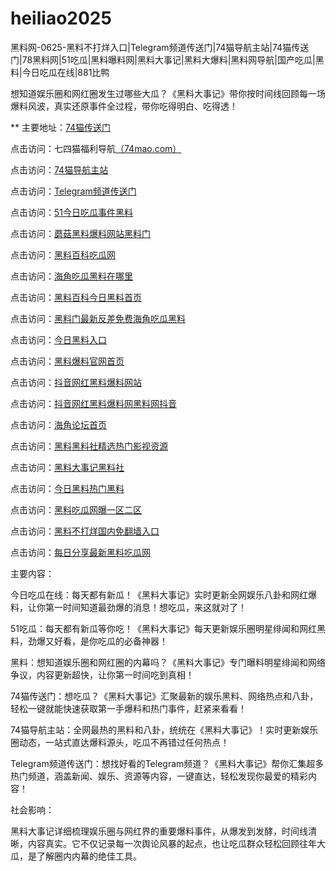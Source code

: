 # heiliao2025
黑料网-0625-黑料不打烊入口|Telegram频道传送门|74猫导航主站|74猫传送门|78黑料网|51吃瓜|黑料曝料网|黑料大事记|黑料大爆料|黑料网导航|国产吃瓜|黑料|今日吃瓜在线|881比鸭

想知道娱乐圈和网红圈发生过哪些大瓜？《黑料大事记》带你按时间线回顾每一场爆料风波，真实还原事件全过程，带你吃得明白、吃得透！

** 主要地址：<a href="https://74mao.com/">74猫传送门</a>

点击访问：七四猫福利导航<a href="https://74mao.com/">（74mao.com）</a>

点击访问：<a href="https://74mao.com/">74猫导航主站</a>

点击访问：<a href="https://74mao.com/">Telegram频道传送门</a>

点击访问：<a href="https://douyinwanghongheiliao.pages.dev/">51今日吃瓜事件黑料</a>

点击访问：<a href="https://moguheiliaobaoliao.pages.dev/">蘑菇黑料爆料网站黑料门</a>

点击访问：<a href="https://heiliaobaikechi.pages.dev/">黑料百科吃瓜网</a>

点击访问：<a href="https://haijiaochiguahei.pages.dev/">海角吃瓜黑料在哪里</a>

点击访问：<a href="https://heiliaoshehuiyongjiu.pages.dev/">黑料百科今日黑料首页</a>

点击访问：<a href="https://heiliaomenzuixin.pages.dev/">黑料门最新反差免费海角吃瓜黑料</a>

点击访问：<a href="https://baozouheiliaochigua.pages.dev/">今日黑料入口</a>

点击访问：<a href="https://heiliaomenjinrihei.pages.dev/">黑料爆料官网首页</a>

点击访问：<a href="https://wangheiliaobaoliao.pages.dev/">抖音网红黑料爆料网站</a>

点击访问：<a href="https://douyinwanghonghei.pages.dev/">抖音网红黑料爆料网黑料网抖音</a>

点击访问：<a href="https://haijiao9.pages.dev/xo0hz.html">海角论坛首页</a>

点击访问：<a href="https://heiliaoshe-18.pages.dev/7q5da.html">黑料黑料社精选热门影视资源</a>

点击访问：<a href="https://heiliaowang-18.pages.dev/q5wtd.html">黑料大事记黑料社</a>

点击访问：<a href="https://heiliaocg1.pages.dev/vjj20.html">今日黑料热门黑料</a>

点击访问：<a href="https://hlchigua1-4et.pages.dev/0yoie.html">黑料吃瓜网曝一区二区</a>

点击访问：<a href="https://heiliaobdy1.pages.dev/9zdao.html">黑料不打烊国内免翻墙入口</a>

点击访问：<a href="https://heiliaowang97.pages.dev/fk05c.html">每日分享最新黑料吃瓜网</a>

主要内容：

今日吃瓜在线：每天都有新瓜！《黑料大事记》实时更新全网娱乐八卦和网红爆料，让你第一时间知道最劲爆的消息！想吃瓜，来这就对了！

51吃瓜：每天都有新瓜等你吃！《黑料大事记》每天更新娱乐圈明星绯闻和网红黑料，劲爆又好看，是你吃瓜的必备神器！

黑料：想知道娱乐圈和网红圈的内幕吗？《黑料大事记》专门曝料明星绯闻和网络争议，内容更新超快，让你第一时间吃到真相！

74猫传送门：想吃瓜？《黑料大事记》汇聚最新的娱乐黑料、网络热点和八卦，轻松一键就能快速获取第一手爆料和热门事件，赶紧来看看！

74猫导航主站：全网最热的黑料和八卦，统统在《黑料大事记》！实时更新娱乐圈动态，一站式直达爆料源头，吃瓜不再错过任何热点！

Telegram频道传送门：想找好看的Telegram频道？《黑料大事记》帮你汇集超多热门频道，涵盖新闻、娱乐、资源等内容，一键直达，轻松发现你最爱的精彩内容！

社会影响：

黑料大事记详细梳理娱乐圈与网红界的重要爆料事件，从爆发到发酵，时间线清晰，内容真实。它不仅记录每一次舆论风暴的起点，也让吃瓜群众轻松回顾往年大瓜，是了解圈内内幕的绝佳工具。

<span style="display:none;">[Canonical link](https://github.com/cmt20250625/afk11）</span>
